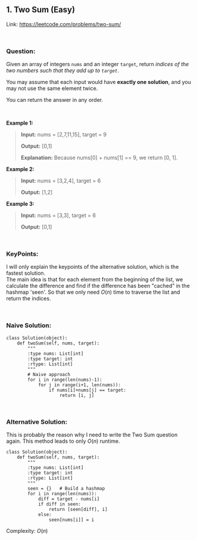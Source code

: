 ## 1. Two Sum (Easy)

Link: https://leetcode.com/problems/two-sum/

<br>

### Question:
Given an array of integers `nums` and an integer `target`, return _indices of the two numbers such that they add up to   `target`_.

You may assume that each input would have **exactly one solution**, and you may not use the same element twice.

You can return the answer in any order.

<br>

**Example 1:**
> **Input:** nums = [2,7,11,15], target = 9
> 
> **Output:** [0,1]
>
> **Explanation:** Because nums[0] + nums[1] == 9, we return [0, 1].

**Example 2:**
> **Input:** nums = [3,2,4], target = 6
> 
> **Output:** [1,2]

**Example 3:**
> **Input:** nums = [3,3], target = 6
> 
> **Output:** [0,1]

<br>


### KeyPoints: 
I will only explain the keypoints of the alternative solution, which is the fastest solution.  
The main idea is that for each element from the beginning of the list, we calculate the difference and find if the difference has been "cached" in the hashmap 'seen'. So that we only need $O(n)$ time to traverse the list and return the indices.

<br>

### Naive Solution:
```
class Solution(object):
    def twoSum(self, nums, target):
        """
        :type nums: List[int]
        :type target: int
        :rtype: List[int]
        """
        # Naive approach
        for i in range(len(nums)-1):
            for j in range(i+1, len(nums)):
                if nums[i]+nums[j] == target:
                    return [i, j]
```

<br>

### Alternative Solution:
This is probably the reason why I need to write the Two Sum question again. This method leads to only $O(n)$ runtime.
```
class Solution(object):
    def twoSum(self, nums, target):
        """
        :type nums: List[int]
        :type target: int
        :rtype: List[int]
        """
        seen = {}   # Build a hashmap
        for i in range(len(nums)):
            diff = target - nums[i]
            if diff in seen:
                return [seen[diff], i]
            else:
                seen[nums[i]] = i
```
Complexity: $O(n)$
